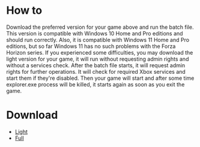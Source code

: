 # How to
Download the preferred version for your game above and run the batch file. This version is compatible with Windows 10 Home and Pro editions and should run correctly. Also, it is compatible with Windows 11 Home and Pro editions, but so far Windows 11 has no such problems with the Forza Horizon series. If you experienced some difficulties, you may download the light version for your game, it will run without requesting admin rights and without a services check.
After the batch file starts, it will request admin rights for further operations. It will check for required Xbox services and start them if they're disabled. Then your game will start and after some time explorer.exe process will be killed, it starts again as soon as you exit the game.
# Download
- [Light]()
- [Full]()